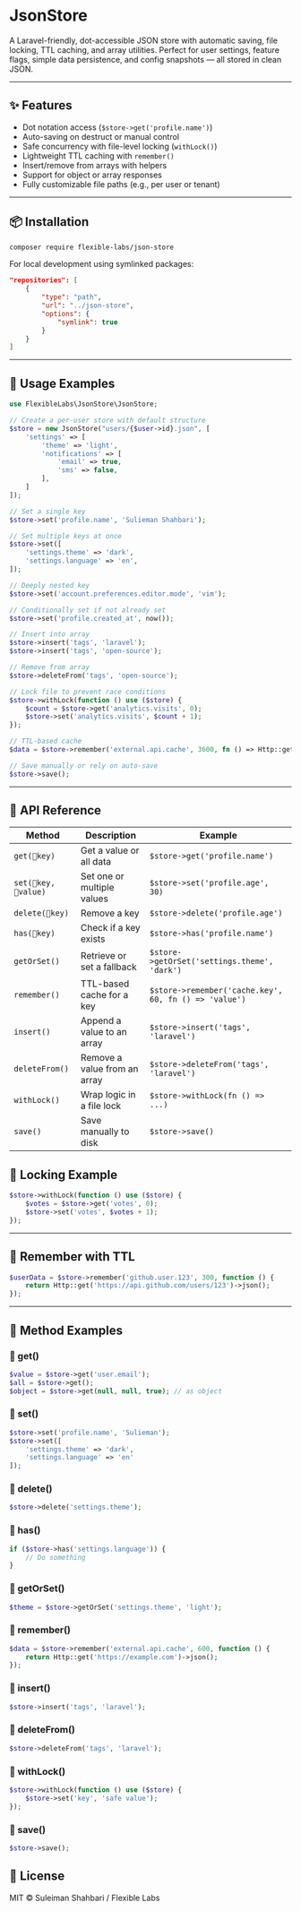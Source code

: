 # JsonStore

A Laravel-friendly, dot-accessible JSON store with automatic saving, file locking, TTL caching, and array utilities. Perfect for user settings, feature flags, simple data persistence, and config snapshots — all stored in clean JSON.

---

## ✨ Features

- Dot notation access (`$store->get('profile.name')`)
- Auto-saving on destruct or manual control
- Safe concurrency with file-level locking (`withLock()`)
- Lightweight TTL caching with `remember()`
- Insert/remove from arrays with helpers
- Support for object or array responses
- Fully customizable file paths (e.g., per user or tenant)

---

## 📦 Installation

```bash
composer require flexible-labs/json-store
```

For local development using symlinked packages:

```json
"repositories": [
    {
        "type": "path",
        "url": "../json-store",
        "options": {
            "symlink": true
        }
    }
]
```

---

## 🚀 Usage Examples

```php
use FlexibleLabs\JsonStore\JsonStore;

// Create a per-user store with default structure
$store = new JsonStore("users/{$user->id}.json", [
    'settings' => [
        'theme' => 'light',
        'notifications' => [
            'email' => true,
            'sms' => false,
        ],
    ]
]);

// Set a single key
$store->set('profile.name', 'Sulieman Shahbari');

// Set multiple keys at once
$store->set([
    'settings.theme' => 'dark',
    'settings.language' => 'en',
]);

// Deeply nested key
$store->set('account.preferences.editor.mode', 'vim');

// Conditionally set if not already set
$store->set('profile.created_at', now());

// Insert into array
$store->insert('tags', 'laravel');
$store->insert('tags', 'open-source');

// Remove from array
$store->deleteFrom('tags', 'open-source');

// Lock file to prevent race conditions
$store->withLock(function () use ($store) {
    $count = $store->get('analytics.visits', 0);
    $store->set('analytics.visits', $count + 1);
});

// TTL-based cache
$data = $store->remember('external.api.cache', 3600, fn () => Http::get('https://api.example.com')->json());

// Save manually or rely on auto-save
$store->save();
```

---

## 🧪 API Reference

| Method             | Description                                      | Example |
|--------------------|--------------------------------------------------|---------|
| `get(key)`        | Get a value or all data                         | `$store->get('profile.name')` |
| `set(key, value)`| Set one or multiple values                     | `$store->set('profile.age', 30)` |
| `delete(key)`     | Remove a key                                    | `$store->delete('profile.age')` |
| `has(key)`        | Check if a key exists                          | `$store->has('profile.name')` |
| `getOrSet()`        | Retrieve or set a fallback                     | `$store->getOrSet('settings.theme', 'dark')` |
| `remember()`        | TTL-based cache for a key                      | `$store->remember('cache.key', 60, fn () => 'value')` |
| `insert()`          | Append a value to an array                    | `$store->insert('tags', 'laravel')` |
| `deleteFrom()`      | Remove a value from an array                  | `$store->deleteFrom('tags', 'laravel')` |
| `withLock()`        | Wrap logic in a file lock                     | `$store->withLock(fn () => ...)` |
| `save()`            | Save manually to disk                         | `$store->save()` |

## 🔐 Locking Example

```php
$store->withLock(function () use ($store) {
    $votes = $store->get('votes', 0);
    $store->set('votes', $votes + 1);
});
```

---

## 🔁 Remember with TTL

```php
$userData = $store->remember('github.user.123', 300, function () {
    return Http::get('https://api.github.com/users/123')->json();
});
```

---

## 📘 Method Examples

### 🔹 get()
```php
$value = $store->get('user.email');
$all = $store->get();
$object = $store->get(null, null, true); // as object
```

### 🔹 set()
```php
$store->set('profile.name', 'Sulieman');
$store->set([
    'settings.theme' => 'dark',
    'settings.language' => 'en'
]);
```

### 🔹 delete()
```php
$store->delete('settings.theme');
```

### 🔹 has()
```php
if ($store->has('settings.language')) {
    // Do something
}
```

### 🔹 getOrSet()
```php
$theme = $store->getOrSet('settings.theme', 'light');
```

### 🔹 remember()
```php
$data = $store->remember('external.api.cache', 600, function () {
    return Http::get('https://example.com')->json();
});
```

### 🔹 insert()
```php
$store->insert('tags', 'laravel');
```

### 🔹 deleteFrom()
```php
$store->deleteFrom('tags', 'laravel');
```

### 🔹 withLock()
```php
$store->withLock(function () use ($store) {
    $store->set('key', 'safe value');
});
```

### 🔹 save()
```php
$store->save();
```

## 📄 License

MIT © Suleiman Shahbari / Flexible Labs